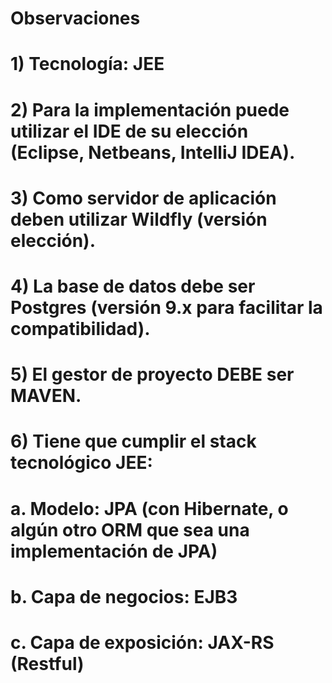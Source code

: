 # Observaciones
# 1) Tecnología: JEE
# 2) Para la implementación puede utilizar el IDE de su elección (Eclipse, Netbeans, IntelliJ IDEA).
# 3) Como servidor de aplicación deben utilizar Wildfly (versión elección).
# 4) La base de datos debe ser Postgres (versión 9.x para facilitar la compatibilidad).
# 5) El gestor de proyecto DEBE ser MAVEN.
# 6) Tiene que cumplir el stack tecnológico JEE:
# a. Modelo: JPA (con Hibernate, o algún otro ORM que sea una implementación de JPA)
# b. Capa de negocios: EJB3
# c. Capa de exposición: JAX-RS (Restful)

